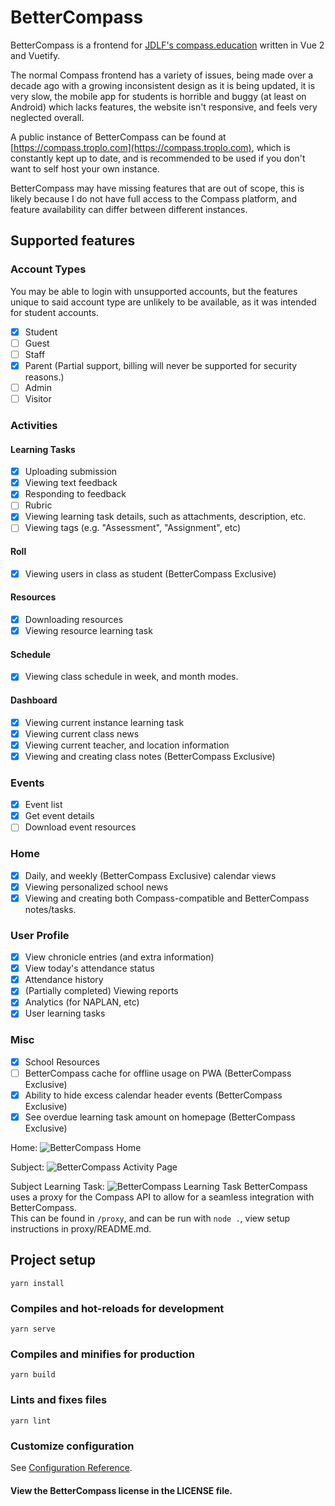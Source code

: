 # BetterCompass
BetterCompass is a frontend for
[JDLF's compass.education](http://compass.education/) written in Vue 2 and Vuetify.


The normal Compass frontend has a variety of issues, being made over a decade ago with a growing inconsistent design as it is being updated, it is very slow, the mobile app for students is horrible and buggy (at least on Android) which lacks features, the website isn't responsive, and feels very neglected overall.

A public instance of BetterCompass can be found at [https://compass.troplo.com](https://compass.troplo.com), which is constantly kept up to date, and is recommended to be used if you don't want to self host your own instance.

BetterCompass may have missing features that are out of scope, this is likely because I do not have full access to the Compass platform, and feature availability can differ between different instances.
## Supported features
### Account Types
You may be able to login with unsupported accounts, but the features unique to said account type are unlikely to be available, as it was intended for student accounts.
- [x] Student
- [ ] Guest
- [ ] Staff
- [x] Parent (Partial support, billing will never be supported for security reasons.)
- [ ] Admin
- [ ] Visitor
### Activities

#### Learning Tasks

- [x] Uploading submission
- [x] Viewing text feedback
- [x] Responding to feedback
- [ ] Rubric
- [x] Viewing learning task details, such as attachments, description, etc.
- [ ] Viewing tags (e.g. "Assessment", "Assignment", etc)

#### Roll

- [x] Viewing users in class as student (BetterCompass Exclusive)

#### Resources

- [x] Downloading resources
- [x] Viewing resource learning task

#### Schedule

- [x] Viewing class schedule in week, and month modes.

#### Dashboard

- [x] Viewing current instance learning task
- [x] Viewing current class news
- [x] Viewing current teacher, and location information
- [x] Viewing and creating class notes (BetterCompass Exclusive)

### Events

- [x] Event list
- [x] Get event details
- [ ] Download event resources

### Home

- [x] Daily, and weekly (BetterCompass Exclusive) calendar views
- [x] Viewing personalized school news
- [x] Viewing and creating both Compass-compatible and BetterCompass
      notes/tasks.

### User Profile

- [x] View chronicle entries (and extra information)
- [x] View today's attendance status
- [x] Attendance history
- [x] (Partially completed) Viewing reports
- [x] Analytics (for NAPLAN, etc)
- [x] User learning tasks

### Misc

- [x] School Resources
- [ ] BetterCompass cache for offline usage on PWA (BetterCompass Exclusive)
- [x] Ability to hide excess calendar header events (BetterCompass Exclusive)
- [x] See overdue learning task amount on homepage (BetterCompass Exclusive)

Home: ![BetterCompass Home](https://i.troplo.com/i/74391e75.png)

Subject: ![BetterCompass Activity Page](https://i.troplo.com/i/fb6afe86.png)

Subject Learning Task:
![BetterCompass Learning Task](https://i.troplo.com/i/42b6be87.png)
BetterCompass uses a proxy for the Compass API to allow for a seamless
integration with BetterCompass.<br> This can be found in `/proxy`, and can be
run with `node .`, view setup instructions in proxy/README.md.

## Project setup

```
yarn install
```

### Compiles and hot-reloads for development

```
yarn serve
```

### Compiles and minifies for production

```
yarn build
```

### Lints and fixes files

```
yarn lint
```

### Customize configuration

See [Configuration Reference](https://cli.vuejs.org/config/).


#### View the BetterCompass license in the LICENSE file.